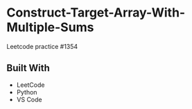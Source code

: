 # Construct-Target-Array-With-Multiple-Sums
Leetcode practice #1354

## Built With
- LeetCode
- Python
- VS Code
